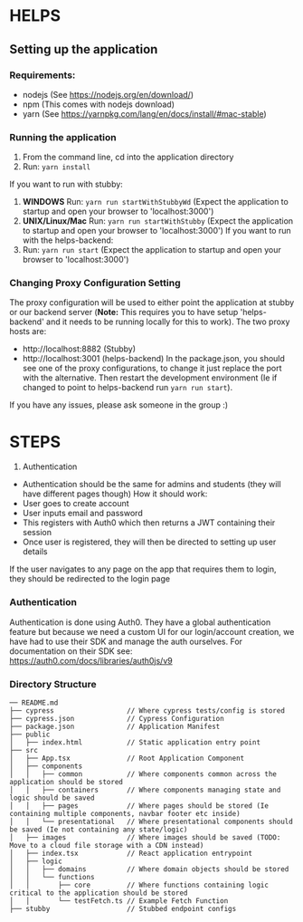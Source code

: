 # HELPS
## Setting up the application
### Requirements:
- nodejs (See https://nodejs.org/en/download/)
- npm (This comes with nodejs download)
- yarn (See https://yarnpkg.com/lang/en/docs/install/#mac-stable)

### Running the application
1. From the command line, cd into the application directory 
2. Run: `yarn install`

If you want to run with stubby:
1. __WINDOWS__ Run: `yarn run startWithStubbyWd` (Expect the application to startup and open your browser to 'localhost:3000')
2. __UNIX/Linux/Mac__ Run: `yarn run startWithStubby` (Expect the application to startup and open your browser to 'localhost:3000')
If you want to run with the helps-backend:
3. Run: `yarn run start` (Expect the application to startup and open your browser to 'localhost:3000')

### Changing Proxy Configuration Setting
The proxy configuration will be used to either point the application at stubby or our backend server (__Note:__ This requires you to have setup 'helps-backend' and it needs to be running locally for this to work).
The two proxy hosts are:
- http://localhost:8882 (Stubby)
- http://localhost:3001 (helps-backend)
In the package.json, you should see one of the proxy configurations, to change it just replace the port with the alternative. Then restart the development environment (Ie if changed to point to helps-backend run `yarn run start`).

If you have any issues, please ask someone in the group :)

# STEPS
1. Authentication
  - Authentication should be the same for admins and students (they will have different pages though)
How it should work:
  - User goes to create account
  - User inputs email and password
  - This registers with Auth0 which then returns a JWT containing their session
  - Once user is registered, they will then be directed to setting up user details

If the user navigates to any page on the app that requires them to login, they should be redirected to the login page
### Authentication
Authentication is done using Auth0. They have a global authentication feature but because we need a custom UI for our login/account creation, we have had to use their SDK and manage the auth ourselves.
For documentation on their SDK see: https://auth0.com/docs/libraries/auth0js/v9

### Directory Structure
```
── README.md
├── cypress                  // Where cypress tests/config is stored
├── cypress.json             // Cypress Configuration
├── package.json             // Application Manifest
├── public
│   ├── index.html           // Static application entry point
├── src
│   ├── App.tsx              // Root Application Component
│   ├── components
│   │   ├── common           // Where components common across the application should be stored
│   │   ├── containers       // Where components managing state and logic should be saved
│   │   ├── pages            // Where pages should be stored (Ie containing multiple components, navbar footer etc inside)
│   │   └── presentational   // Where presentational components should be saved (Ie not containing any state/logic)
│   ├── images               // Where images should be saved (TODO: Move to a cloud file storage with a CDN instead)
│   ├── index.tsx            // React application entrypoint
│   ├── logic
│   │   ├── domains          // Where domain objects should be stored
│   │   └── functions
│   │       ├── core         // Where functions containing logic critical to the application should be stored
│   │       └── testFetch.ts // Example Fetch Function 
├── stubby                   // Stubbed endpoint configs
```
